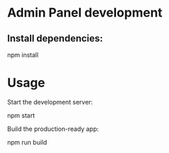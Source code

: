 # Admin Panel development


## Install dependencies:


npm install


# Usage
Start the development server:


npm start


Build the production-ready app:


npm run build
